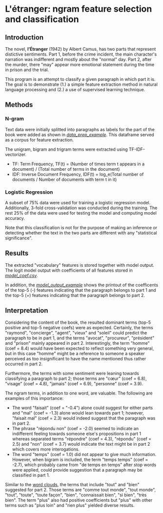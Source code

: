 # L'étranger: ngram feature selection and classification

## Introduction

The novel, **l’Étranger** (1942) by Albert Camus, has two parts that represent distictive sentiments. Part 1, before the crime incident, the main character's narration was indifferent and mostly about the "normal" day. Part 2, after the murder, there "may" appear more emotional statement during the time in prison and the trial. 

This program is an attempt to classify a given paragraph in which part it is. The goal is to demonstrate (1.) a simple feature extraction method in natural language processing and (2.) a use of supervised learning technique.

## Methods

### N-gram

Text data were initially splitted into paragraphs as labels for the part of the book were added as shown in [*data_prep_example*](https://github.com/ornwipa/etranger_ngram_logit/blob/master/data_prep_example). This dataframe served as a corpus for feature extraction.

The unigram, bigram and trigram terms were extracted using TF-IDF-vectorizer.
- TF: Term Frequency, TF(t) = (Number of times term t appears in a document) / (Total number of terms in the document)
- IDF: Inverse Document Frequency, IDF(t) = log_e(Total number of documents / Number of documents with term t in it)

### Logistic Regression

A subset of 75% data were used for training a logistic regression model. Additionally, 3-fold cross-validation was conducted during the training. The rest 25% of the data were used for testing the model and computing model accuracy.

Note that this classification is not for the purpose of making an inference or detecting whether the text in the two parts are different with any "statistical significance".

## Results

The extracted "vocabulary" features is stored together with model output. The logit model output with coefficients of all features stored in [*model_coef.csv*](https://github.com/ornwipa/etranger_ngram_logit/blob/master/model_coef.csv).

In addition, the [*model_output_example*](https://github.com/ornwipa/etranger_ngram_logit/blob/master/model_output_example) shows the printout of the coefficents of the top-5 (-) features indicating that the paragraph belongs to part 1 and the top-5 (+) features indicating that the paragraph belongs to part 2.

## Interpretation

Considering the content of the book, the resulted dominant terms (top-5 positive and top-5 negative coefs) were as expected. Certainly, the terms "raymond", "concierge", "agent", "vieux" and "soleil" could predict the paragraph to be in part 1, and the terms "avocat", "procureur", "président" and "prison" mainly appeared in part 2. Interestingly, the term "homme" (coef = 8.4) would have been expected to reflect something very general, but in this case "homme" might be a reference to someone a speaker perceived as too insignificant to have the name mentioned thus rather occurred in part 2.

Furthermore, the terms with some sentiment were leaning towards classifying a paragraph to part 2; those terms are "cœur" (coef = 6.8), "visage" (coef = 4.8), "jamais" (coef = 6.9), "personne" (coef = 3.9).

The ngram terms, in addition to one word, are valuable. The following are examples of this importance:
- The word "faisait" (coef = "-0.4") alone could suggest for either parts and "mal" (coef = -1.3) alone would lean towards part 1; however, "faisait mal" (coef = 2.3) would indeed suggest that the paragraph was in part 2.
- The phrase "répondu non" (coef = -2.0) seemed to indicate an indifferent feeling towards someone else's propositions in part 1 whereas separated terms "répondre" (coef = 4.3), "répondu" (coef = 2.5) and "non" (coef = 3.7) would indicate the text might be in part 2 which covers more interogations.
- The word "temps" (coef = 1.0) did not appear to give much information. However, when bigram is included, the term "temps temps" (coef = -2.7), which probably came from "de temps en temps" after stop words were applied, could provide suggestion that a paragraph may be classified in part 1.

Similar to the [word clouds](https://github.com/ornwipa/etranger_word_cloud), the terms that include "tout" and "bien" suggested for part 2. Those terms are "comme tout monde", "tout monde", "tout", "toute", "toute façon", "bien", "connaissait bien", "si bien", "très bien". The term "plus" also had positive coefficients but "plus" with other terms such as "plus loin" and "rien plus" yielded diverse results.
